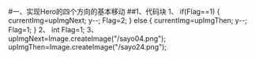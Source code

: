 #一、实现Hero的四个方向的基本移动
##1、代码块
1、
			if(Flag==1)
			{
				currentImg=upImgNext;
				y--;
				Flag=2;
			}
			else
			{
				currentImg=upImgThen;
				y--;
				Flag=1;
			}
2、
	int Flag=1;
3、
			upImgNext=Image.createImage("/sayo04.png");
			upImgThen=Image.createImage("/sayo24.png");